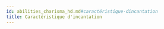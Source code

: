```yaml
---
id: abilities_charisma_hd.md#caractéristique-dincantation
title: Caractéristique d'incantation
---
```


